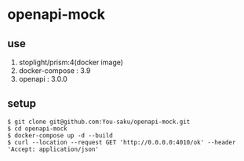 # openapi-mock
## use
1. stoplight/prism:4(docker image)
2. docker-compose : 3.9
3. openapi : 3.0.0

## setup
```
$ git clone git@github.com:You-saku/openapi-mock.git
$ cd openapi-mock
$ docker-compose up -d --build
$ curl --location --request GET 'http://0.0.0.0:4010/ok' --header 'Accept: application/json'
```
